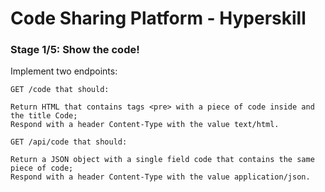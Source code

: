 
# Code Sharing Platform - Hyperskill 

### Stage 1/5: Show the code!

Implement two endpoints:

    GET /code that should:

    Return HTML that contains tags <pre> with a piece of code inside and the title Code;
    Respond with a header Content-Type with the value text/html.

    GET /api/code that should:

    Return a JSON object with a single field code that contains the same piece of code;
    Respond with a header Content-Type with the value application/json.
